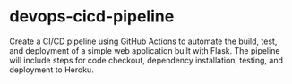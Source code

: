 # devops-cicd-pipeline
Create a CI/CD pipeline using GitHub Actions to automate the build, test, and deployment of a simple web application built with Flask. The pipeline will include steps for code checkout, dependency installation, testing, and deployment to Heroku.

